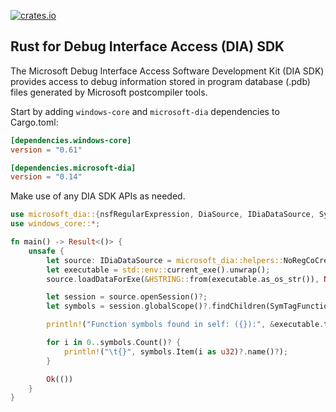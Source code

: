 [![crates.io](https://img.shields.io/crates/v/microsoft-dia.svg)](https://crates.io/crates/microsoft-dia)

## Rust for Debug Interface Access (DIA) SDK

The Microsoft Debug Interface Access Software Development Kit (DIA SDK) provides
access to debug information stored in program database (.pdb) files generated by
Microsoft postcompiler tools.

Start by adding `windows-core` and `microsoft-dia` dependencies to Cargo.toml:

```toml
[dependencies.windows-core]
version = "0.61"

[dependencies.microsoft-dia]
version = "0.14"
```

Make use of any DIA SDK APIs as needed.

```rust
use microsoft_dia::{nsfRegularExpression, DiaSource, IDiaDataSource, SymTagFunction};
use windows_core::*;

fn main() -> Result<()> {
    unsafe {
        let source: IDiaDataSource = microsoft_dia::helpers::NoRegCoCreate(s!("msdia140.dll"), &DiaSource)?;
        let executable = std::env::current_exe().unwrap();
        source.loadDataForExe(&HSTRING::from(executable.as_os_str()), None, None)?;

        let session = source.openSession()?;
        let symbols = session.globalScope()?.findChildren(SymTagFunction, w!("*"), nsfRegularExpression.0 as u32)?;

        println!("Function symbols found in self: ({}):", &executable.to_string_lossy());

        for i in 0..symbols.Count()? {
            println!("\t{}", symbols.Item(i as u32)?.name()?);
        }

        Ok(())
    }
}
```
